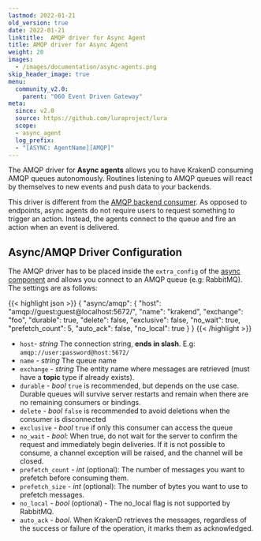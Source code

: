 ```yaml
---
lastmod: 2022-01-21
old_version: true
date: 2022-01-21
linktitle:  AMQP driver for Async Agent
title: AMQP driver for Async Agent
weight: 20
images:
  - /images/documentation/async-agents.png
skip_header_image: true
menu:
  community_v2.0:
    parent: "060 Event Driven Gateway"
meta:
  since: v2.0
  source: https://github.com/luraproject/lura
  scope:
  - async_agent
  log_prefix:
  - "[ASYNC: AgentName][AMQP]"
---
```

The AMQP driver for **Async agents** allows you to have KrakenD consuming AMQP queues autonomously. Routines listening to AMQP queues will react by themselves to new events and push data to your backends.

This driver is different from the [AMQP backend consumer](/docs/v2.0/backends/amqp-consumer/). As opposed to endpoints, async agents do not require users to request something to trigger an action. Instead, the agents connect to the queue and fire an action when an event is delivered.

## Async/AMQP Driver Configuration
The AMQP driver has to be placed inside the `extra_config` of the [async component](/docs/v2.0/async/) and allows you connect to an AMQP queue (e.g: RabbitMQ). The settings are as follows:

{{< highlight json >}}
{
    "async/amqp": {
        "host": "amqp://guest:guest@localhost:5672/",
        "name": "krakend",
        "exchange": "foo",
        "durable": true,
        "delete": false,
        "exclusive": false,
        "no_wait": true,
        "prefetch_count": 5,
        "auto_ack": false,
        "no_local": true
    }
}
{{< /highlight >}}


- `host`- *string* The connection string, **ends in slash**. E.g: `amqp://user:password@host:5672/`
- `name` - *string* The queue name
- `exchange` - *string* The entity name where messages are retrieved (must have a **topic** type if already exists).
- `durable` - *bool* `true` is recommended, but depends on the use case. Durable queues will survive server restarts and remain when there are no remaining consumers or bindings.
- `delete` - *bool* `false` is recommended to avoid deletions when the consumer is disconnected
- `exclusive` - *bool* `true` if only this consumer can access the queue
- `no_wait` - *bool*: When true, do not wait for the server to confirm the request and immediately begin deliveries. If it is not possible to consume, a channel exception will be raised, and the channel will be closed.
- `prefetch_count` - *int* (optional): The number of messages you want to prefetch before consuming them.
- `prefetch_size` - *int* (optional): The number of bytes you want to use to prefetch messages.
- `no_local` - *bool* (optional) - The no_local flag is not supported by RabbitMQ.
- `auto_ack` - *bool*. When KrakenD retrieves the messages, regardless of the success or failure of the operation, it marks them as acknowledged.
